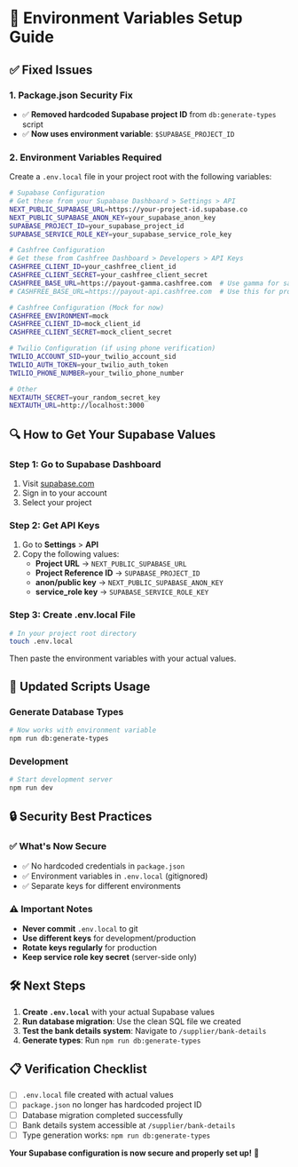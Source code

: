 # 🔧 Environment Variables Setup Guide

## ✅ **Fixed Issues**

### **1. Package.json Security Fix**

- ✅ **Removed hardcoded Supabase project ID** from `db:generate-types` script
- ✅ **Now uses environment variable**: `$SUPABASE_PROJECT_ID`

### **2. Environment Variables Required**

Create a `.env.local` file in your project root with the following variables:

```bash
# Supabase Configuration
# Get these from your Supabase Dashboard > Settings > API
NEXT_PUBLIC_SUPABASE_URL=https://your-project-id.supabase.co
NEXT_PUBLIC_SUPABASE_ANON_KEY=your_supabase_anon_key
SUPABASE_PROJECT_ID=your_supabase_project_id
SUPABASE_SERVICE_ROLE_KEY=your_supabase_service_role_key

# Cashfree Configuration
# Get these from Cashfree Dashboard > Developers > API Keys
CASHFREE_CLIENT_ID=your_cashfree_client_id
CASHFREE_CLIENT_SECRET=your_cashfree_client_secret
CASHFREE_BASE_URL=https://payout-gamma.cashfree.com  # Use gamma for sandbox
# CASHFREE_BASE_URL=https://payout-api.cashfree.com  # Use this for production

# Cashfree Configuration (Mock for now)
CASHFREE_ENVIRONMENT=mock
CASHFREE_CLIENT_ID=mock_client_id
CASHFREE_CLIENT_SECRET=mock_client_secret

# Twilio Configuration (if using phone verification)
TWILIO_ACCOUNT_SID=your_twilio_account_sid
TWILIO_AUTH_TOKEN=your_twilio_auth_token
TWILIO_PHONE_NUMBER=your_twilio_phone_number

# Other
NEXTAUTH_SECRET=your_random_secret_key
NEXTAUTH_URL=http://localhost:3000
```

## 🔍 **How to Get Your Supabase Values**

### **Step 1: Go to Supabase Dashboard**

1. Visit [supabase.com](https://supabase.com)
2. Sign in to your account
3. Select your project

### **Step 2: Get API Keys**

1. Go to **Settings** > **API**
2. Copy the following values:
   - **Project URL** → `NEXT_PUBLIC_SUPABASE_URL`
   - **Project Reference ID** → `SUPABASE_PROJECT_ID`
   - **anon/public key** → `NEXT_PUBLIC_SUPABASE_ANON_KEY`
   - **service_role key** → `SUPABASE_SERVICE_ROLE_KEY`

### **Step 3: Create .env.local File**

```bash
# In your project root directory
touch .env.local
```

Then paste the environment variables with your actual values.

## 🚀 **Updated Scripts Usage**

### **Generate Database Types**

```bash
# Now works with environment variable
npm run db:generate-types
```

### **Development**

```bash
# Start development server
npm run dev
```

## 🔒 **Security Best Practices**

### **✅ What's Now Secure**

- ✅ No hardcoded credentials in `package.json`
- ✅ Environment variables in `.env.local` (gitignored)
- ✅ Separate keys for different environments

### **⚠️ Important Notes**

- **Never commit** `.env.local` to git
- **Use different keys** for development/production
- **Rotate keys regularly** for production
- **Keep service role key secret** (server-side only)

## 🛠️ **Next Steps**

1. **Create `.env.local`** with your actual Supabase values
2. **Run database migration**: Use the clean SQL file we created
3. **Test the bank details system**: Navigate to `/supplier/bank-details`
4. **Generate types**: Run `npm run db:generate-types`

## 📋 **Verification Checklist**

- [ ] `.env.local` file created with actual values
- [ ] `package.json` no longer has hardcoded project ID
- [ ] Database migration completed successfully
- [ ] Bank details system accessible at `/supplier/bank-details`
- [ ] Type generation works: `npm run db:generate-types`

**Your Supabase configuration is now secure and properly set up!** 🎉
